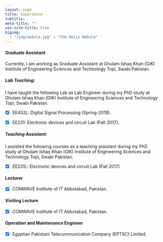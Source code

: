 ```yaml
---
layout: page
title: Experience
subtitle:
meta-title: ""
use-site-title: true
bigimg:
  - "/img/nebula.jpg" : "The Helix Nebula"
---
```




#### Graduate Assistant

Currently, I am working as Graduate Assistant at Ghulam Ishaq Khan (GIK) Institute of Engineering Sciences and Technology Topi, Swabi Pakistan.

##### Lab Teaching:

I have taught the following Lab as Lab Engineer during my PhD study at Ghulam Ishaq Khan (GIK) Institute of Engineering Sciences and Technology Topi, Swabi Pakistan.

- [x] EE452L: Digital Signal Processing (Spring-2018).
- [x] EE231: Electronic devices and circuit Lab (Fall-2017).


##### Teaching Assistant:

I assisted the following courses as a teaching assistant during my PhD study at Ghulam Ishaq Khan (GIK) Institute of Engineering Sciences and Technology Topi, Swabi Pakistan.

- [x] EE231L:  Electronic devices and circuit Lab (Fall 2017)


#### Lecturer

- [x] COMWAVE Institute of IT Abbotabad, Pakistan.


#### Visiting Lecture

- [x] COMWAVE Institute of IT Abbotabad, Pakistan.


#### Operation and Maintenance Engineer

- [x] Egyptian Pakistani Telecommunication Company (EPTSC) Limited.






































